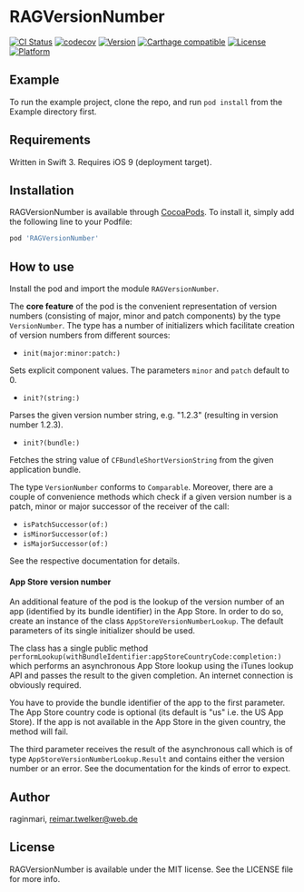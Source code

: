 # RAGVersionNumber

[![CI Status](http://img.shields.io/travis/raginmari/RAGVersionNumber.svg?style=flat)](https://travis-ci.org/raginmari/RAGVersionNumber)
[![codecov](https://codecov.io/gh/raginmari/RAGVersionNumber/branch/master/graph/badge.svg)](https://codecov.io/gh/raginmari/RAGVersionNumber)
[![Version](https://img.shields.io/cocoapods/v/RAGVersionNumber.svg?style=flat)](http://cocoapods.org/pods/RAGVersionNumber)
[![Carthage compatible](https://img.shields.io/badge/Carthage-compatible-4BC51D.svg?style=flat)](https://github.com/Carthage/Carthage)
[![License](https://img.shields.io/cocoapods/l/RAGVersionNumber.svg?style=flat)](http://cocoapods.org/pods/RAGVersionNumber)
[![Platform](https://img.shields.io/cocoapods/p/RAGVersionNumber.svg?style=flat)](http://cocoapods.org/pods/RAGVersionNumber)

## Example

To run the example project, clone the repo, and run `pod install` from the Example directory first.

## Requirements

Written in Swift 3. Requires iOS 9 (deployment target).

## Installation

RAGVersionNumber is available through [CocoaPods](http://cocoapods.org). To install
it, simply add the following line to your Podfile:

```ruby
pod 'RAGVersionNumber'
```

## How to use

Install the pod and import the module `RAGVersionNumber`.

The **core feature** of the pod is the convenient representation of version numbers (consisting of major, minor and patch components) by the type `VersionNumber`. The type has a number of initializers which facilitate creation of version numbers from different sources:

- `init(major:minor:patch:)`

 Sets explicit component values. The parameters `minor` and `patch` default to 0.

- `init?(string:)`

 Parses the given version number string, e.g. "1.2.3" (resulting in version number 1.2.3).

- `init?(bundle:)`

 Fetches the string value of `CFBundleShortVersionString` from the given application bundle.

The type `VersionNumber` conforms to `Comparable`. Moreover, there are a couple of convenience methods which check if a given version number is a patch, minor or major successor of the receiver of the call:

- `isPatchSuccessor(of:)`
- `isMinorSuccessor(of:)`
- `isMajorSuccessor(of:)`

See the respective documentation for details.

#### App Store version number

An additional feature of the pod is the lookup of the version number of an app (identified by its bundle identifier) in the App Store. In order to do so, create an instance of the class `AppStoreVersionNumberLookup`. The default parameters of its single initializer should be used.

The class has a single public method `performLookup(withBundleIdentifier:appStoreCountryCode:completion:)` which performs an asynchronous App Store lookup using the iTunes lookup API and passes the result to the given completion. An internet connection is obviously required.

You have to provide the bundle identifier of the app to the first parameter. The App Store country code is optional (its default is "us" i.e. the US App Store). If the app is not available in the App Store in the given country, the method will fail.

The third parameter receives the result of the asynchronous call which is of type `AppStoreVersionNumberLookup.Result` and contains either the version number or an error. See the documentation for the kinds of error to expect.

## Author

raginmari, reimar.twelker@web.de

## License

RAGVersionNumber is available under the MIT license. See the LICENSE file for more info.

